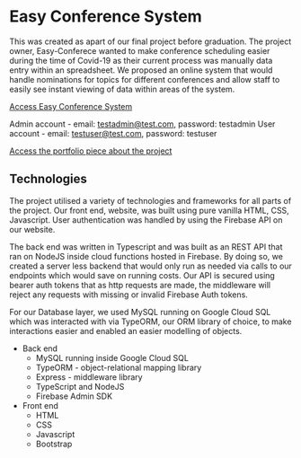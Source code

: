 #  Easy Conference System
This was created as apart of our final project before graduation. The project owner, Easy-Conferece wanted to make conference scheduling easier during the time of Covid-19 as their current process was manually data entry within an spreadsheet. We proposed an online system that would handle nominations for topics for different conferences and allow staff to easily see instant viewing of data within areas of the system. 

[Access Easy Conference System](https://easyconferencescheduling.web.app)

Admin account - email: testadmin@test.com, password: testadmin
User account - email: testuser@test.com, password: testuser

[Access the portfolio piece about the project](https://portfolium.com/pp/3FBBB6DF-4F50-4953-B888-FA0BA7A7A06D)

## Technologies
The project utilised a variety of technologies and frameworks for all parts of the project. Our front end, website, was built using pure vanilla HTML, CSS, Javascript. User authentication was handled by using the Firebase API on our website.

The back end was written in Typescript and was built as an REST API that ran on NodeJS inside cloud functions hosted in Firebase. By doing so, we created a server less backend that would only run as needed via calls to our endpoints which would save on running costs.  Our API is secured using bearer auth tokens that as http requests are made, the middleware will reject any requests with missing or invalid Firebase Auth tokens.

For our Database layer, we used MySQL running on Google Cloud SQL which was interacted with via TypeORM, our ORM library of choice, to make interactions easier and enabled an easier modelling of objects.

 - Back end
	 - MySQL running inside Google Cloud SQL
	 - TypeORM - object-relational mapping library
	 -  Express - middleware library
	 - TypeScript and NodeJS
	 - Firebase Admin SDK
 - Front end
	 - HTML
	 - CSS
	 - Javascript
	 - Bootstrap
